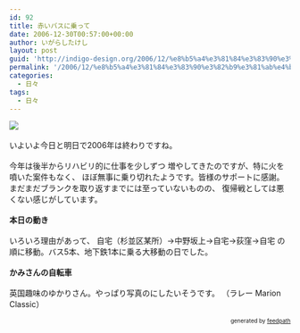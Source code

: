 ```yaml
---
id: 92
title: 赤いバスに乗って
date: 2006-12-30T00:57:00+00:00
author: いがらしたけし
layout: post
guid: 'http://indigo-design.org/2006/12/%e8%b5%a4%e3%81%84%e3%83%90%e3%82%b9%e3%81%ab%e4%b9%97%e3%81%a3%e3%81%a6/'
permalink: '/2006/12/%e8%b5%a4%e3%81%84%e3%83%90%e3%82%b9%e3%81%ab%e4%b9%97%e3%81%a3%e3%81%a6/'
categories:
  - 日々
tags:
  - 日々
---
```

<a href="http://hb.afl.rakuten.co.jp/hgc/0329347b.2e7705bd.03e987e2.5deaed30/?pc=http%3a%2f%2fitem.rakuten.co.jp%2fqbei%2fraleigh-marc%2f&amp;m=http%3a%2f%2fm.rakuten.co.jp%2fqbei%2fi%2f10000896%2f" target="_blank"><img src="http://hbb.afl.rakuten.co.jp/hgb/?pc=http%3a%2f%2fthumbnail.image.rakuten.co.jp%2f%400_mall%2fqbei%2fcabinet%2fraleigh7%2f07mrc.jpg%3f_ex%3d80x80&amp;m=http%3a%2f%2fthumbnail.image.rakuten.co.jp%2f%400_mall%2fqbei%2fcabinet%2fraleigh7%2f07mrc.jpg%3f_ex%3d64x64" border="0"></a><br /><br />いよいよ今日と明日で2006年は終わりですね。<br /><br />今年は後半からリハビリ的に仕事を少しずつ
増やしてきたのですが、特に火を噴いた案件もなく、
ほぼ無事に乗り切れたようです。皆様のサポートに感謝。まだまだブランクを取り返すまでには至っていないものの、
復帰戦としては悪くない感じがしています。<br /><br /><span style="font-weight: bold">本日の動き</span><br /><br />いろいろ理由があって、
自宅（杉並区某所）→中野坂上→自宅→荻窪→自宅
の順に移動。バス5本、地下鉄1本に乗る大移動の日でした。<br /><br /><span style="font-weight: bold">かみさんの自転車</span><br /><br />英国趣味のゆかりさん。やっぱり写真のにしたいそうです。
（ラレー Marion Classic）
<div style="text-align: right;font-size: 10px">
&nbsp;&nbsp;<span>generated by <a href="http://feedpath.jp">feedpath</a></span>
</div>